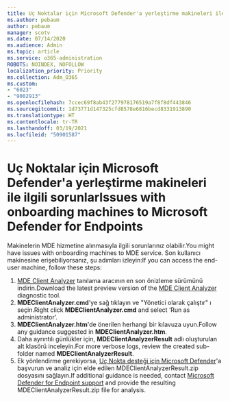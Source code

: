 ```yaml
---
title: Uç Noktalar için Microsoft Defender'a yerleştirme makineleri ile ilgili sorunlar
ms.author: pebaum
author: pebaum
manager: scotv
ms.date: 07/14/2020
ms.audience: Admin
ms.topic: article
ms.service: o365-administration
ROBOTS: NOINDEX, NOFOLLOW
localization_priority: Priority
ms.collection: Adm_O365
ms.custom:
- "6023"
- "9002913"
ms.openlocfilehash: 7ccec69f8ab43f277978176519a7f8f8df443846
ms.sourcegitcommit: 1d73771d147325cfd8578e6816becd8331913890
ms.translationtype: HT
ms.contentlocale: tr-TR
ms.lasthandoff: 03/19/2021
ms.locfileid: "50901587"
---
```

# <a name="issues-with-onboarding-machines-to-microsoft-defender-for-endpoints"></a><span data-ttu-id="4b203-102">Uç Noktalar için Microsoft Defender'a yerleştirme makineleri ile ilgili sorunlar</span><span class="sxs-lookup"><span data-stu-id="4b203-102">Issues with onboarding machines to Microsoft Defender for Endpoints</span></span>

<span data-ttu-id="4b203-103">Makinelerin MDE hizmetine alınmasıyla ilgili sorunlarınız olabilir.</span><span class="sxs-lookup"><span data-stu-id="4b203-103">You might have issues with onboarding machines to MDE service.</span></span> <span data-ttu-id="4b203-104">Son kullanıcı makinesine erişebiliyorsanız, şu adımları izleyin:</span><span class="sxs-lookup"><span data-stu-id="4b203-104">If you can access the end-user machine, follow these steps:</span></span>

1. <span data-ttu-id="4b203-105">[MDE Client Analyzer](https://aka.ms/betamdeanalyzer) tanılama aracının en son önizleme sürümünü indirin.</span><span class="sxs-lookup"><span data-stu-id="4b203-105">Download the latest preview version of the [MDE Client Analyzer](https://aka.ms/betamdeanalyzer) diagnostic tool.</span></span>
2. <span data-ttu-id="4b203-106">**MDEClientAnalyzer.cmd**'ye sağ tıklayın ve "Yönetici olarak çalıştır" ı seçin.</span><span class="sxs-lookup"><span data-stu-id="4b203-106">Right click **MDEClientAnalyzer.cmd** and select ‘Run as administrator’.</span></span>
3. <span data-ttu-id="4b203-107">**MDEClientAnalyzer.htm**'de önerilen herhangi bir kılavuza uyun.</span><span class="sxs-lookup"><span data-stu-id="4b203-107">Follow any guidance suggested in **MDEClientAnalyzer.htm**.</span></span>
4. <span data-ttu-id="4b203-108">Daha ayrıntılı günlükler için, **MDEClientAnalyzerResult** adlı oluşturulan alt klasörü inceleyin.</span><span class="sxs-lookup"><span data-stu-id="4b203-108">For more verbose logs, review the created sub-folder named **MDEClientAnalyzerResult**.</span></span>
5. <span data-ttu-id="4b203-109">Ek yönlendirme gerekiyorsa, [Uç Nokta desteği için Microsoft Defender](https://docs.microsoft.com/windows/security/threat-protection/microsoft-defender-atp/contact-support)'a başvurun ve analiz için elde edilen MDEClientAnalyzerResult.zip dosyasını sağlayın.</span><span class="sxs-lookup"><span data-stu-id="4b203-109">If additional guidance is needed, contact [Microsoft Defender for Endpoint support](https://docs.microsoft.com/windows/security/threat-protection/microsoft-defender-atp/contact-support) and provide the resulting MDEClientAnalyzerResult.zip file for analysis.</span></span>
